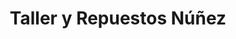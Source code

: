---
title: "Taller y Repuestos Núñez"
url: /santa-ana/taller-y-repuestos-nunez/
shop: reparación de automóviles
---